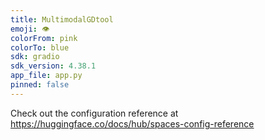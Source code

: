 ```yaml
---
title: MultimodalGDtool
emoji: 👁
colorFrom: pink
colorTo: blue
sdk: gradio
sdk_version: 4.38.1
app_file: app.py
pinned: false
---
```


Check out the configuration reference at https://huggingface.co/docs/hub/spaces-config-reference
